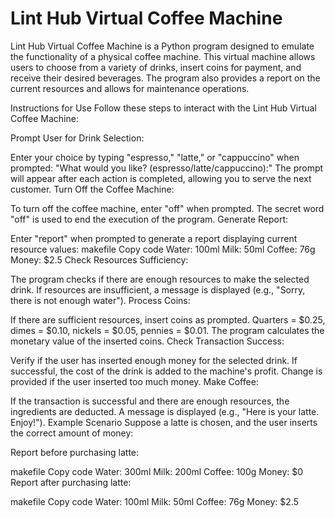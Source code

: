 # Lint Hub Virtual Coffee Machine
Lint Hub Virtual Coffee Machine is a Python program designed to emulate the functionality of a physical coffee machine. This virtual machine allows users to choose from a variety of drinks, insert coins for payment, and receive their desired beverages. The program also provides a report on the current resources and allows for maintenance operations.

Instructions for Use
Follow these steps to interact with the Lint Hub Virtual Coffee Machine:

Prompt User for Drink Selection:

Enter your choice by typing "espresso," "latte," or "cappuccino" when prompted: "What would you like? (espresso/latte/cappuccino):"
The prompt will appear after each action is completed, allowing you to serve the next customer.
Turn Off the Coffee Machine:

To turn off the coffee machine, enter "off" when prompted.
The secret word "off" is used to end the execution of the program.
Generate Report:

Enter "report" when prompted to generate a report displaying current resource values:
makefile
Copy code
Water: 100ml
Milk: 50ml
Coffee: 76g
Money: $2.5
Check Resources Sufficiency:

The program checks if there are enough resources to make the selected drink.
If resources are insufficient, a message is displayed (e.g., "Sorry, there is not enough water").
Process Coins:

If there are sufficient resources, insert coins as prompted.
Quarters = $0.25, dimes = $0.10, nickels = $0.05, pennies = $0.01.
The program calculates the monetary value of the inserted coins.
Check Transaction Success:

Verify if the user has inserted enough money for the selected drink.
If successful, the cost of the drink is added to the machine's profit.
Change is provided if the user inserted too much money.
Make Coffee:

If the transaction is successful and there are enough resources, the ingredients are deducted.
A message is displayed (e.g., "Here is your latte. Enjoy!").
Example Scenario
Suppose a latte is chosen, and the user inserts the correct amount of money:

Report before purchasing latte:

makefile
Copy code
Water: 300ml
Milk: 200ml
Coffee: 100g
Money: $0
Report after purchasing latte:

makefile
Copy code
Water: 100ml
Milk: 50ml
Coffee: 76g
Money: $2.5
